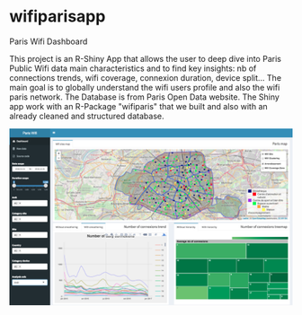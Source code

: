 # wifiparisapp
Paris Wifi Dashboard

This project is an R-Shiny App that allows the user to deep dive into Paris Public Wifi data main characteristics and to find key insights: nb of 
connections trends, wifi coverage, connexion duration, device split... The main goal is to globally understand the wifi users profile and 
also the wifi paris network. The Database is from Paris Open Data website. The Shiny app  work with an R-Package "wifiparis" that we built and 
also with an already cleaned and structured database. 

<p align="center">
  <img src="App_screen.png" width="600"/>

</p>

 
